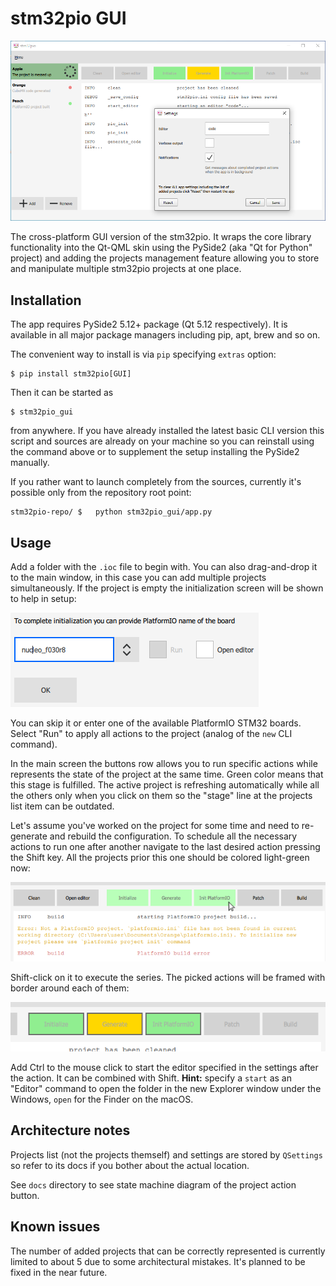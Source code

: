# stm32pio GUI

![Main](screenshots/main.png)

The cross-platform GUI version of the stm32pio. It wraps the core library functionality into the Qt-QML skin using the PySide2 (aka "Qt for Python" project) and adding the projects management feature allowing you to store and manipulate multiple stm32pio projects at one place.


## Installation

The app requires PySide2 5.12+ package (Qt 5.12 respectively). It is available in all major package managers including pip, apt, brew and so on.

The convenient way to install is via `pip` specifying `extras` option:
```shell script
$ pip install stm32pio[GUI]
```

Then it can be started as
```shell script
$ stm32pio_gui
```
from anywhere. If you have already installed the latest basic CLI version this script and sources are already on your machine so you can reinstall using the command above or to supplement the setup installing the PySide2 manually.

If you rather want to launch completely from the sources, currently it's possible only from the repository root point:
```shell script
stm32pio-repo/ $   python stm32pio_gui/app.py
```


## Usage

Add a folder with the `.ioc` file to begin with. You can also drag-and-drop it to the main window, in this case you can add multiple projects simultaneously. If the project is empty the initialization screen will be shown to help in setup:

![Init](screenshots/init_screen.png)

You can skip it or enter one of the available PlatformIO STM32 boards. Select "Run" to apply all actions to the project (analog of the `new` CLI command).

In the main screen the buttons row allows you to run specific actions while represents the state of the project at the same time. Green color means that this stage is fulfilled. The active project is refreshing automatically while all the others only when you click on them so the "stage" line at the projects list item can be outdated.

Let's assume you've worked on the project for some time and need to re-generate and rebuild the configuration. To schedule all the necessary actions to run one after another navigate to the last desired action pressing the Shift key. All the projects prior this one should be colored light-green now:

![Highlighting](screenshots/highlighting.png)

Shift-click on it to execute the series. The picked actions will be framed with border around each of them:

![Group](screenshots/group.png)

Add Ctrl to the mouse click to start the editor specified in the settings after the action. It can be combined with Shift. **Hint:** specify a `start` as an "Editor" command to open the folder in the new Explorer window under the Windows, `open` for the Finder on the macOS.


## Architecture notes

Projects list (not the projects themself) and settings are stored by `QSettings` so refer to its docs if you bother about the actual location.

See `docs` directory to see state machine diagram of the project action button.


## Known issues

The number of added projects that can be correctly represented is currently limited to about 5 due to some architectural mistakes. It's planned to be fixed in the near future.
